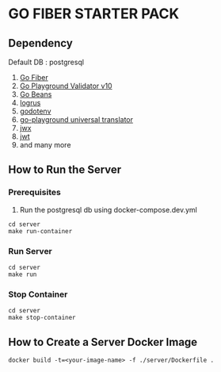 # GO FIBER STARTER PACK
## Dependency
Default DB : postgresql
1. [Go Fiber](https://github.com/gofiber/fiber)
2. [Go Playground Validator v10](https://github.com/go-playground/validator)
3. [Go Beans](https://github.com/hsjsjsj009/go-beans)
4. [logrus](https://github.com/Sirupsen/logrus)
5. [godotenv](https://github.com/joho/godotenv)
6. [go-playground universal translator](https://github.com/go-playground/universal-translator)
7. [jwx](https://github.com/lestrrat/go-jwx)
8. [jwt](https://github.com/dgrijalva/jwt-go)
9. and many more

## How to Run the Server
### Prerequisites
1. Run the postgresql db using docker-compose.dev.yml
```shell
cd server
make run-container
```
### Run Server
```shell
cd server
make run
```
### Stop Container
```shell
cd server
make stop-container
```

## How to Create a Server Docker Image
```shell
docker build -t=<your-image-name> -f ./server/Dockerfile .
```